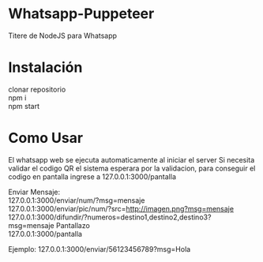 # Whatsapp-Puppeteer
Titere de NodeJS para Whatsapp

# Instalación
clonar repositorio  
npm i  
npm start  
# Como Usar
El whatsapp web se ejecuta automaticamente al iniciar el server
Si necesita validar el codigo QR el sistema esperara por la validacion,
para conseguir el codigo en pantalla ingrese a 127.0.0.1:3000/pantalla  
 
Enviar Mensaje:  
127.0.0.1:3000/enviar/num/?msg=mensaje  
127.0.0.1:3000/enviar/pic/num/?src=http://imagen.png?msg=mensaje  
127.0.0.1:3000/difundir/?numeros=destino1,destino2,destino3?msg=mensaje 
Pantallazo  
127.0.0.1:3000/pantalla  

Ejemplo: 127.0.0.1:3000/enviar/56123456789?msg=Hola  


